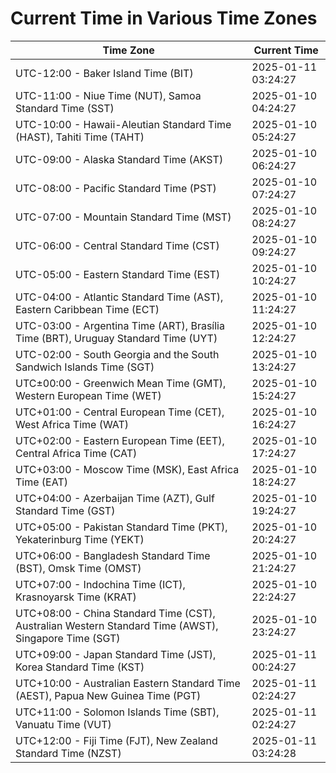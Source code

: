# Current Time in Various Time Zones

| Time Zone | Current Time |
|-----------|--------------|
| UTC-12:00 - Baker Island Time (BIT) | 2025-01-11 03:24:27 |
| UTC-11:00 - Niue Time (NUT), Samoa Standard Time (SST) | 2025-01-10 04:24:27 |
| UTC-10:00 - Hawaii-Aleutian Standard Time (HAST), Tahiti Time (TAHT) | 2025-01-10 05:24:27 |
| UTC-09:00 - Alaska Standard Time (AKST) | 2025-01-10 06:24:27 |
| UTC-08:00 - Pacific Standard Time (PST) | 2025-01-10 07:24:27 |
| UTC-07:00 - Mountain Standard Time (MST) | 2025-01-10 08:24:27 |
| UTC-06:00 - Central Standard Time (CST) | 2025-01-10 09:24:27 |
| UTC-05:00 - Eastern Standard Time (EST) | 2025-01-10 10:24:27 |
| UTC-04:00 - Atlantic Standard Time (AST), Eastern Caribbean Time (ECT) | 2025-01-10 11:24:27 |
| UTC-03:00 - Argentina Time (ART), Brasília Time (BRT), Uruguay Standard Time (UYT) | 2025-01-10 12:24:27 |
| UTC-02:00 - South Georgia and the South Sandwich Islands Time (SGT) | 2025-01-10 13:24:27 |
| UTC±00:00 - Greenwich Mean Time (GMT), Western European Time (WET) | 2025-01-10 15:24:27 |
| UTC+01:00 - Central European Time (CET), West Africa Time (WAT) | 2025-01-10 16:24:27 |
| UTC+02:00 - Eastern European Time (EET), Central Africa Time (CAT) | 2025-01-10 17:24:27 |
| UTC+03:00 - Moscow Time (MSK), East Africa Time (EAT) | 2025-01-10 18:24:27 |
| UTC+04:00 - Azerbaijan Time (AZT), Gulf Standard Time (GST) | 2025-01-10 19:24:27 |
| UTC+05:00 - Pakistan Standard Time (PKT), Yekaterinburg Time (YEKT) | 2025-01-10 20:24:27 |
| UTC+06:00 - Bangladesh Standard Time (BST), Omsk Time (OMST) | 2025-01-10 21:24:27 |
| UTC+07:00 - Indochina Time (ICT), Krasnoyarsk Time (KRAT) | 2025-01-10 22:24:27 |
| UTC+08:00 - China Standard Time (CST), Australian Western Standard Time (AWST), Singapore Time (SGT) | 2025-01-10 23:24:27 |
| UTC+09:00 - Japan Standard Time (JST), Korea Standard Time (KST) | 2025-01-11 00:24:27 |
| UTC+10:00 - Australian Eastern Standard Time (AEST), Papua New Guinea Time (PGT) | 2025-01-11 02:24:27 |
| UTC+11:00 - Solomon Islands Time (SBT), Vanuatu Time (VUT) | 2025-01-11 02:24:27 |
| UTC+12:00 - Fiji Time (FJT), New Zealand Standard Time (NZST) | 2025-01-11 03:24:28 |
